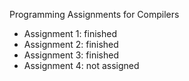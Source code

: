 <p>Programming Assignments for Compilers</p>

<ul>
<li> Assignment 1: finished</li>
<li> Assignment 2: finished</li>
<li> Assignment 3: finished</li>
<li> Assignment 4: not assigned </li>
</ul>
